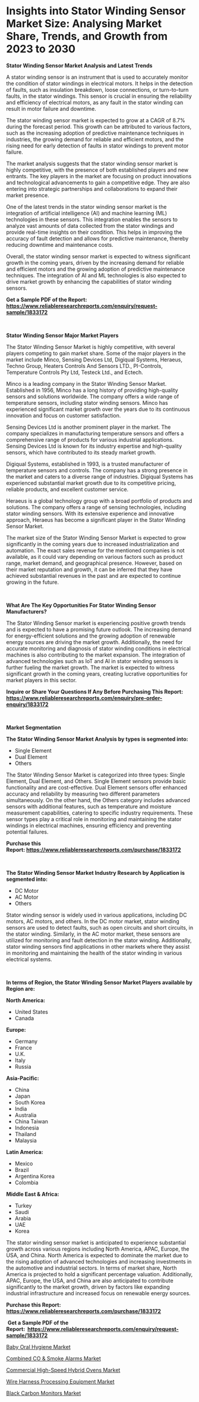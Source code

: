 <p><h1>Insights into Stator Winding Sensor Market Size: Analysing Market Share, Trends, and Growth from 2023 to 2030</h1></p><p><strong>Stator Winding Sensor Market Analysis and Latest Trends</strong></p>
<p><p>A stator winding sensor is an instrument that is used to accurately monitor the condition of stator windings in electrical motors. It helps in the detection of faults, such as insulation breakdown, loose connections, or turn-to-turn faults, in the stator windings. This sensor is crucial in ensuring the reliability and efficiency of electrical motors, as any fault in the stator winding can result in motor failure and downtime.</p><p>The stator winding sensor market is expected to grow at a CAGR of 8.7% during the forecast period. This growth can be attributed to various factors, such as the increasing adoption of predictive maintenance techniques in industries, the growing demand for reliable and efficient motors, and the rising need for early detection of faults in stator windings to prevent motor failure.</p><p>The market analysis suggests that the stator winding sensor market is highly competitive, with the presence of both established players and new entrants. The key players in the market are focusing on product innovations and technological advancements to gain a competitive edge. They are also entering into strategic partnerships and collaborations to expand their market presence.</p><p>One of the latest trends in the stator winding sensor market is the integration of artificial intelligence (AI) and machine learning (ML) technologies in these sensors. This integration enables the sensors to analyze vast amounts of data collected from the stator windings and provide real-time insights on their condition. This helps in improving the accuracy of fault detection and allows for predictive maintenance, thereby reducing downtime and maintenance costs.</p><p>Overall, the stator winding sensor market is expected to witness significant growth in the coming years, driven by the increasing demand for reliable and efficient motors and the growing adoption of predictive maintenance techniques. The integration of AI and ML technologies is also expected to drive market growth by enhancing the capabilities of stator winding sensors.</p></p>
<p><strong>Get a Sample PDF of the Report:&nbsp; <a href="https://www.reliableresearchreports.com/enquiry/request-sample/1833172">https://www.reliableresearchreports.com/enquiry/request-sample/1833172</a></strong></p>
<p>&nbsp;</p>
<p><strong>Stator Winding Sensor Major Market Players</strong></p>
<p><p>The Stator Winding Sensor Market is highly competitive, with several players competing to gain market share. Some of the major players in the market include Minco, Sensing Devices Ltd, Digiqual Systems, Heraeus, Techno Group, Heaters Controls And Sensors LTD., PI-Controls, Temperature Controls Pty Ltd, Testeck Ltd., and Ectech.</p><p>Minco is a leading company in the Stator Winding Sensor Market. Established in 1956, Minco has a long history of providing high-quality sensors and solutions worldwide. The company offers a wide range of temperature sensors, including stator winding sensors. Minco has experienced significant market growth over the years due to its continuous innovation and focus on customer satisfaction.</p><p>Sensing Devices Ltd is another prominent player in the market. The company specializes in manufacturing temperature sensors and offers a comprehensive range of products for various industrial applications. Sensing Devices Ltd is known for its industry expertise and high-quality sensors, which have contributed to its steady market growth.</p><p>Digiqual Systems, established in 1993, is a trusted manufacturer of temperature sensors and controls. The company has a strong presence in the market and caters to a diverse range of industries. Digiqual Systems has experienced substantial market growth due to its competitive pricing, reliable products, and excellent customer service.</p><p>Heraeus is a global technology group with a broad portfolio of products and solutions. The company offers a range of sensing technologies, including stator winding sensors. With its extensive experience and innovative approach, Heraeus has become a significant player in the Stator Winding Sensor Market.</p><p>The market size of the Stator Winding Sensor Market is expected to grow significantly in the coming years due to increased industrialization and automation. The exact sales revenue for the mentioned companies is not available, as it could vary depending on various factors such as product range, market demand, and geographical presence. However, based on their market reputation and growth, it can be inferred that they have achieved substantial revenues in the past and are expected to continue growing in the future.</p></p>
<p>&nbsp;</p>
<p><strong>What Are The Key Opportunities For Stator Winding Sensor Manufacturers?</strong></p>
<p><p>The Stator Winding Sensor market is experiencing positive growth trends and is expected to have a promising future outlook. The increasing demand for energy-efficient solutions and the growing adoption of renewable energy sources are driving the market growth. Additionally, the need for accurate monitoring and diagnosis of stator winding conditions in electrical machines is also contributing to the market expansion. The integration of advanced technologies such as IoT and AI in stator winding sensors is further fueling the market growth. The market is expected to witness significant growth in the coming years, creating lucrative opportunities for market players in this sector.</p></p>
<p><strong>Inquire or Share Your Questions If Any Before Purchasing This Report: <a href="https://www.reliableresearchreports.com/enquiry/pre-order-enquiry/1833172">https://www.reliableresearchreports.com/enquiry/pre-order-enquiry/1833172</a></strong></p>
<p>&nbsp;</p>
<p><strong>Market Segmentation</strong></p>
<p><strong>The Stator Winding Sensor Market Analysis by types is segmented into:</strong></p>
<p><ul><li>Single Element</li><li>Dual Element</li><li>Others</li></ul></p>
<p><p>The Stator Winding Sensor Market is categorized into three types: Single Element, Dual Element, and Others. Single Element sensors provide basic functionality and are cost-effective. Dual Element sensors offer enhanced accuracy and reliability by measuring two different parameters simultaneously. On the other hand, the Others category includes advanced sensors with additional features, such as temperature and moisture measurement capabilities, catering to specific industry requirements. These sensor types play a critical role in monitoring and maintaining the stator windings in electrical machines, ensuring efficiency and preventing potential failures.</p></p>
<p><strong>Purchase this Report:&nbsp;<a href="https://www.reliableresearchreports.com/purchase/1833172">https://www.reliableresearchreports.com/purchase/1833172</a></strong></p>
<p>&nbsp;</p>
<p><strong>The Stator Winding Sensor Market Industry Research by Application is segmented into:</strong></p>
<p><ul><li>DC Motor</li><li>AC Motor</li><li>Others</li></ul></p>
<p><p>Stator winding sensor is widely used in various applications, including DC motors, AC motors, and others. In the DC motor market, stator winding sensors are used to detect faults, such as open circuits and short circuits, in the stator winding. Similarly, in the AC motor market, these sensors are utilized for monitoring and fault detection in the stator winding. Additionally, stator winding sensors find applications in other markets where they assist in monitoring and maintaining the health of the stator winding in various electrical systems.</p></p>
<p>&nbsp;</p>
<p><strong>In terms of Region, the Stator Winding Sensor Market Players available by Region are:</strong></p>
<p>
    <p> <strong> North America: </strong>
        <ul>
            <li>United States</li>
            <li>Canada</li>
        </ul>
        </p> 
    <p> <strong> Europe: </strong>
        <ul>
            <li>Germany</li>
            <li>France</li>
            <li>U.K.</li>
            <li>Italy</li>
            <li>Russia</li>
        </ul>
        </p> 
    <p> <strong> Asia-Pacific: </strong>
        <ul>
            <li>China</li>
            <li>Japan</li>
            <li>South Korea</li>
            <li>India</li>
            <li>Australia</li>
            <li>China Taiwan</li>
            <li>Indonesia</li>
            <li>Thailand</li>
            <li>Malaysia</li>
        </ul>
        </p> 
    <p> <strong> Latin America: </strong>
        <ul>
            <li>Mexico</li>
            <li>Brazil</li>
            <li>Argentina Korea</li>
            <li>Colombia</li>
        </ul>
        </p> 
    <p> <strong> Middle East & Africa: </strong>
        <ul>
            <li>Turkey</li>
            <li>Saudi</li>
            <li>Arabia</li>
            <li>UAE</li>
            <li>Korea</li>
        </ul>
    </p>
    </p>
<p><p>The stator winding sensor market is anticipated to experience substantial growth across various regions including North America, APAC, Europe, the USA, and China. North America is expected to dominate the market due to the rising adoption of advanced technologies and increasing investments in the automotive and industrial sectors. In terms of market share, North America is projected to hold a significant percentage valuation. Additionally, APAC, Europe, the USA, and China are also anticipated to contribute significantly to the market growth, driven by factors like expanding industrial infrastructure and increased focus on renewable energy sources.</p></p>
<p><strong>Purchase this Report: <a href="https://www.reliableresearchreports.com/purchase/1833172">https://www.reliableresearchreports.com/purchase/1833172</a></strong></p>
<p>&nbsp;<strong>Get a Sample PDF of the Report:&nbsp;&nbsp;<a href="https://www.reliableresearchreports.com/enquiry/request-sample/1833172">https://www.reliableresearchreports.com/enquiry/request-sample/1833172</a></strong></p>
<p><strong></strong></p>
<p><p><a href="https://www.linkedin.com/pulse/baby-oral-hygiene-market-size-2023-2030-global-industrial/">Baby Oral Hygiene Market</a></p><p><a href="https://medium.com/@sarahcornish2022/combined-co-amp-smoke-alarms-market-outlook-industry-overview-and-forecast-2023-to-2030-32d1b6578017">Combined CO & Smoke Alarms Market</a></p><p><a href="https://github.com/jhonwin654/Market-Research-Report-List-1/blob/main/commercial-high-speed-hybrid-ovens-market.md">Commercial High-Speed Hybrid Ovens Market</a></p><p><a href="https://github.com/smritireportprime/Market-Research-Report-List-1/blob/main/wire-harness-processing-equipment-market.md">Wire Harness Processing Equipment Market</a></p><p><a href="https://medium.com/@wine.sight.theme/black-carbon-monitors-market-size-cagr-trends-2024-2030-e2650430789e">Black Carbon Monitors Market</a></p></p>